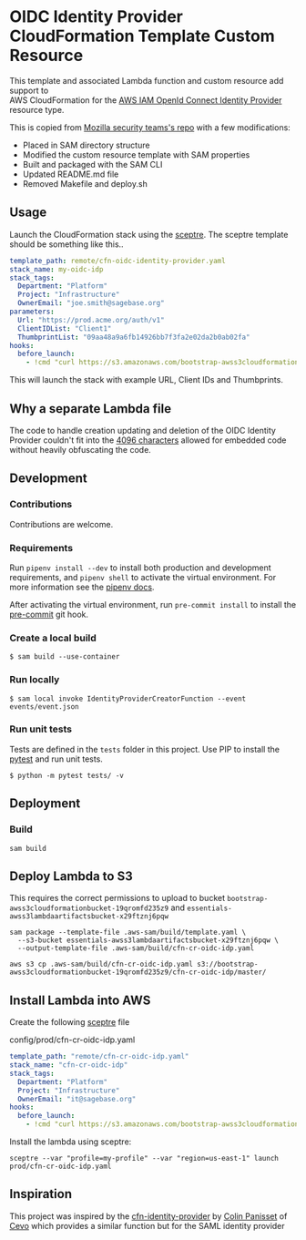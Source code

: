 # OIDC Identity Provider CloudFormation Template Custom Resource

This template and associated Lambda function and custom resource add support to \
AWS CloudFormation for the [AWS IAM OpenId Connect Identity Provider][1]
resource type.

This is copied from [Mozilla security teams's repo](https://github.com/mozilla/security/tree/master/operations/cloudformation-templates/oidc_identity_provider)
with a few modifications:
* Placed in SAM directory structure
* Modified the custom resource template with SAM properties
* Built and packaged with the SAM CLI
* Updated README.md file
* Removed Makefile and deploy.sh

## Usage

Launch the CloudFormation stack using the [sceptre](https://github.com/Sceptre/sceptre).
The sceptre template should be something like this..

```yaml
template_path: remote/cfn-oidc-identity-provider.yaml
stack_name: my-oidc-idp
stack_tags:
  Department: "Platform"
  Project: "Infrastructure"
  OwnerEmail: "joe.smith@sagebase.org"
parameters:
  Url: "https://prod.acme.org/auth/v1"
  ClientIDList: "Client1"
  ThumbprintList: "09aa48a9a6fb14926bb7f3fa2e02da2b0ab02fa"
hooks:
  before_launch:
    - !cmd "curl https://s3.amazonaws.com/bootstrap-awss3cloudformationbucket-19qromfd235z9/aws-infra/master/cfn-oidc-identity-provider.yaml --create-dirs -o templates/remote/cfn-oidc-identity-provider.yaml"
```

This will launch the stack with example URL, Client IDs and Thumbprints.

## Why a separate Lambda file

The code to handle creation updating and deletion of the OIDC Identity Provider
couldn't fit into the [4096 characters][2] allowed for embedded code without
heavily obfuscating the code.


## Development

### Contributions
Contributions are welcome.

### Requirements
Run `pipenv install --dev` to install both production and development
requirements, and `pipenv shell` to activate the virtual environment. For more
information see the [pipenv docs](https://pipenv.pypa.io/en/latest/).

After activating the virtual environment, run `pre-commit install` to install
the [pre-commit](https://pre-commit.com/) git hook.

### Create a local build

```shell script
$ sam build --use-container
```

### Run locally

```shell script
$ sam local invoke IdentityProviderCreatorFunction --event events/event.json
```

### Run unit tests
Tests are defined in the `tests` folder in this project. Use PIP to install the
[pytest](https://docs.pytest.org/en/latest/) and run unit tests.

```shell script
$ python -m pytest tests/ -v
```

## Deployment

### Build

```shell script
sam build
```

## Deploy Lambda to S3
This requires the correct permissions to upload to bucket
`bootstrap-awss3cloudformationbucket-19qromfd235z9` and
`essentials-awss3lambdaartifactsbucket-x29ftznj6pqw`

```shell script
sam package --template-file .aws-sam/build/template.yaml \
  --s3-bucket essentials-awss3lambdaartifactsbucket-x29ftznj6pqw \
  --output-template-file .aws-sam/build/cfn-cr-oidc-idp.yaml

aws s3 cp .aws-sam/build/cfn-cr-oidc-idp.yaml s3://bootstrap-awss3cloudformationbucket-19qromfd235z9/cfn-cr-oidc-idp/master/
```

## Install Lambda into AWS
Create the following [sceptre](https://github.com/Sceptre/sceptre) file

config/prod/cfn-cr-oidc-idp.yaml
```yaml
template_path: "remote/cfn-cr-oidc-idp.yaml"
stack_name: "cfn-cr-oidc-idp"
stack_tags:
  Department: "Platform"
  Project: "Infrastructure"
  OwnerEmail: "it@sagebase.org"
hooks:
  before_launch:
    - !cmd "curl https://s3.amazonaws.com/bootstrap-awss3cloudformationbucket-19qromfd235z9/cfn-cr-oidc-idp/master/cfn-cr-oidc-idp.yaml --create-dirs -o templates/remote/cfn-cr-oidc-idp.yaml"
```

Install the lambda using sceptre:
```shell script
sceptre --var "profile=my-profile" --var "region=us-east-1" launch prod/cfn-cr-oidc-idp.yaml
```

## Inspiration

This project was inspired by the [cfn-identity-provider][3] by [Colin Panisset][4]
of [Cevo][5] which provides a similar function but for the SAML identity provider

[1]: https://docs.aws.amazon.com/IAM/latest/UserGuide/id_roles_providers_create_oidc.html
[2]: https://docs.aws.amazon.com/AWSCloudFormation/latest/UserGuide/aws-properties-lambda-function-code.html#cfn-lambda-function-code-zipfile
[3]: https://github.com/cevoaustralia/cfn-identity-provider
[4]: https://github.com/nonspecialist
[5]: https://cevo.com.au/
